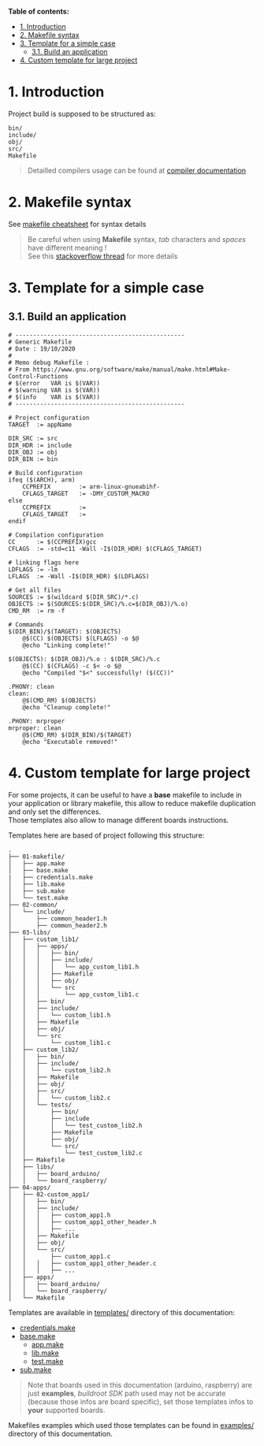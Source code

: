**Table of contents:**

- [1. Introduction](#1-introduction)
- [2. Makefile syntax](#2-makefile-syntax)
- [3. Template for a simple case](#3-template-for-a-simple-case)
  - [3.1. Build an application](#31-build-an-application)
- [4. Custom template for large project](#4-custom-template-for-large-project)

# 1. Introduction

Project build is supposed to be structured as:
```shell
bin/  
include/  
obj/  
src/  
Makefile  
```
> Detailled compilers usage can be found at [compiler documentation][repo-doc-compilers]

# 2. Makefile syntax

See [makefile cheatsheet][repo-makefile-cheatsheet] for syntax details

> Be careful when using **Makefile** syntax, _tab_ characters and _spaces_ have different meaning !  
> See this [stackoverflow thread][thread-so-makefile-space-or-tab] for more details

# 3. Template for a simple case
## 3.1. Build an application

```make
# ------------------------------------------------
# Generic Makefile
# Date : 19/10/2020
#
# Memo debug Makefile :
# From https://www.gnu.org/software/make/manual/make.html#Make-Control-Functions
# $(error   VAR is $(VAR))
# $(warning VAR is $(VAR))
# $(info    VAR is $(VAR))
# ------------------------------------------------

# Project configuration
TARGET  := appName

DIR_SRC := src
DIR_HDR := include
DIR_OBJ := obj
DIR_BIN := bin

# Build configuration
ifeq ($(ARCH), arm)
	CCPREFIX        := arm-linux-gnueabihf-
	CFLAGS_TARGET   := -DMY_CUSTOM_MACRO
else
	CCPREFIX        :=
	CFLAGS_TARGET   := 
endif

# Compilation configuration
CC      := $(CCPREFIX)gcc
CFLAGS  := -std=c11 -Wall -I$(DIR_HDR) $(CFLAGS_TARGET)

# linking flags here
LDFLAGS := -lm
LFLAGS  := -Wall -I$(DIR_HDR) $(LDFLAGS)

# Get all files
SOURCES := $(wildcard $(DIR_SRC)/*.c)
OBJECTS := $(SOURCES:$(DIR_SRC)/%.c=$(DIR_OBJ)/%.o)
CMD_RM  := rm -f

# Commands
$(DIR_BIN)/$(TARGET): $(OBJECTS)
	@$(CC) $(OBJECTS) $(LFLAGS) -o $@
	@echo "Linking complete!"

$(OBJECTS): $(DIR_OBJ)/%.o : $(DIR_SRC)/%.c
	@$(CC) $(CFLAGS) -c $< -o $@
	@echo "Compiled "$<" successfully! ($(CC))"

.PHONY: clean
clean:
	@$(CMD_RM) $(OBJECTS)
	@echo "Cleanup complete!"

.PHONY: mrproper
mrproper: clean
	@$(CMD_RM) $(DIR_BIN)/$(TARGET)
	@echo "Executable removed!"
```

# 4. Custom template for large project

For some projects, it can be useful to have a **base** makefile to include in your application or library makefile, this allow to reduce makefile duplication and only set the differences.  
Those templates also allow to manage different boards instructions.

Templates here are based of project following this structure:
```shell
.
├── 01-makefile/
│   ├── app.make
│   ├── base.make
|   ├── credentials.make
│   ├── lib.make
│   ├── sub.make
│   └── test.make
├── 02-common/
│   └── include/
│       ├── common_header1.h
│       ├── common_header2.h
├── 03-libs/
│   ├── custom_lib1/
│   │   ├── apps/
│   │   │   ├── bin/
│   │   │   ├── include/
│   │   │   │   └── app_custom_lib1.h
│   │   │   ├── Makefile
│   │   │   ├── obj/
│   │   │   └── src
│   │   │       └── app_custom_lib1.c
│   │   ├── bin/
│   │   ├── include/
│   │   │   └── custom_lib1.h
│   │   ├── Makefile
│   │   ├── obj/
│   │   └── src
│   │       └── custom_lib1.c
│   ├── custom_lib2/
│   │   ├── bin/
│   │   ├── include/
│   │   │   └── custom_lib2.h
│   │   ├── Makefile
│   │   ├── obj/
│   │   ├── src/
│   │   │   └── custom_lib2.c
│   │   └── tests/
│   │       ├── bin/
│   │       ├── include
│   │       │   └── test_custom_lib2.h
│   │       ├── Makefile
│   │       ├── obj/
│   │       └── src/
│   │           └── test_custom_lib2.c
│   ├── Makefile
│   ├── libs/
│   │   ├── board_arduino/
│   │   └── board_raspberry/
├── 04-apps/
│   ├── 02-custom_app1/
│   │   ├── bin/
│   │   ├── include/
│   │   │   ├── custom_app1.h
│   │   │   ├── custom_app1_other_header.h
│   │   │   ├── ...
│   │   ├── Makefile
│   │   ├── obj/
│   │   └── src/
│   │       ├── custom_app1.c
│   │   │   ├── custom_app1_other_header.c
│   │   │   ├── ...
│   ├── apps/
│   │   ├── board_arduino/
│   │   └── board_raspberry/
│   └── Makefile

```

Templates are available in [templates/][repo-makefile-templates] directory of this documentation:
- [credentials.make][repo-makefile-credentials]
- [base.make][repo-makefile-template-base]
  - [app.make][repo-makefile-template-lib]
  - [lib.make][repo-makefile-template-test]
  - [test.make][repo-makefile-template-app]
- [sub.make][repo-makefile-template-sub]
> Note that boards used in this documentation (arduino, raspberry) are just **examples**, _buildroot SDK_ path used may not be accurate (because those infos are board specific), set those templates infos to **your** supported boards.

Makefiles examples which used those templates can be found in [examples/][repo-makefile-examples] directory of this documentation.

<!-- Links of this repository -->

[repo-doc-compilers]: ../../Compilers/

[repo-makefile-cheatsheet]: makefile-cheatsheet.md

[repo-makefile-templates]: templates/
[repo-makefile-credentials]: templates/credentials.make
[repo-makefile-template-base]: templates/base.make
[repo-makefile-template-lib]: templates/lib.make
[repo-makefile-template-test]: templates/test.make
[repo-makefile-template-app]: templates/app.make
[repo-makefile-template-sub]: templates/sub.make

[repo-makefile-examples]: examples/

<!-- Links for external ressources -->

[make-file-fct]: https://www.gnu.org/software/make/manual/html_node/File-Function.html

[thread-so-makefile-space-or-tab]: https://stackoverflow.com/questions/28712585/when-to-use-space-or-tab-in-makefile
